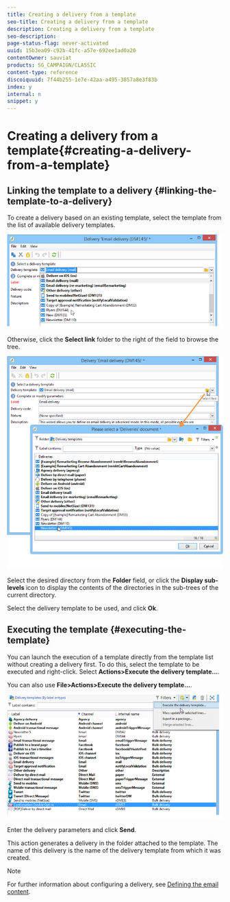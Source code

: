 ```yaml
---
title: Creating a delivery from a template
seo-title: Creating a delivery from a template
description: Creating a delivery from a template
seo-description: 
page-status-flag: never-activated
uuid: 15b3ea09-c92b-41fc-a57e-692ee1ad0a20
contentOwner: sauviat
products: SG_CAMPAIGN/CLASSIC
content-type: reference
discoiquuid: 7f44b255-1e7e-42aa-a495-3857a8e3f83b
index: y
internal: n
snippet: y
---
```


# Creating a delivery from a template{#creating-a-delivery-from-a-template}

## Linking the template to a delivery {#linking-the-template-to-a-delivery}

To create a delivery based on an existing template, select the template from the list of available delivery templates. 

![](assets/s_ncs_user_wizard_select_template.png)

Otherwise, click the **Select link** folder to the right of the field to browse the tree.

![](assets/s_ncs_user_wizard_choose_link.png)

Select the desired directory from the **Folder** field, or click the **Display sub-levels** icon to display the contents of the directories in the sub-trees of the current directory.

Select the delivery template to be used, and click **Ok**.

## Executing the template {#executing-the-template}

You can launch the execution of a template directly from the template list without creating a delivery first. To do this, select the template to be executed and right-click. Select **Actions>Execute the delivery template...**.

You can also use **File>Actions>Execute the delivery template...**. 

![](assets/s_ncs_user_template_execute_menu.png)

Enter the delivery parameters and click **Send**.

This action generates a delivery in the folder attached to the template. The name of this delivery is the name of the delivery template from which it was created.

>[!NOTE]
>
>For further information about configuring a delivery, see [Defining the email content](../../delivery/using/defining-the-email-content.md).

